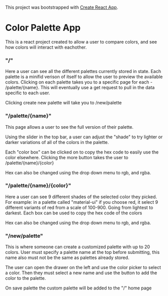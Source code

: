 This project was bootstrapped with [Create React App](https://github.com/facebook/create-react-app).

# Color Palette App

This is a react project created to allow a user to compare colors, and see how colors will interact with eachother.

### "/"

Here a user can see all the different palettes currently stored in state. Each palette is a minifid verison of itself to allow the user to preview the available colors. Clicking on each palette takes you to a specific page for each - /palette/{name}. This will eventually use a get request to pull in the data specific to each user.

Clicking create new palette will take you to /new/palette

### "/palette/{name}"

This page allows a user to see the full version of their palette.

Using the slider in the top bar, a user can adjust the "shade" to try lighter or darker variations of all of the colors in the palette.

Each "color box" can be clicked on to copy the hex code to easily use the color elsewhere. Clicking the more button takes the user to /palette/{name}/{color}

Hex can also be changed using the drop down menu to rgb, and rgba.

### "/palette/{name}/{color}"

Here a user can see 9 different shades of the selected color they picked. For example: in a palette called "material-ui" if you choose red, it select 9 different variants of red from a scale of 100-900. Going from lightest to darkest. Each box can be used to copy the hex code of the colors

Hex can also be changed using the drop down menu to rgb, and rgba.

### "/new/palette"

This is where someone can create a customized palette with up to 20 colors. User must specify a palette name at the top before submitting, this name also must not be the same as palettes already stored.

The user can open the drawer on the left and use the color picker to select a color. Then they must select a new name and use the button to add the color to the palette.

On save palette the custom palette will be added to the "/" home page
